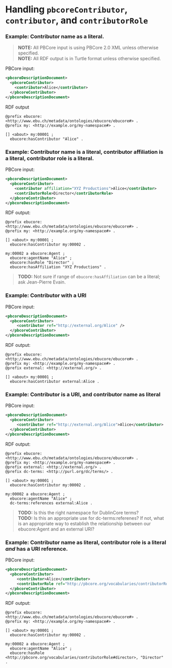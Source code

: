 # Handling `pbcoreContributor`, `contributor`, and `contributorRole`

### Example: Contributor name as a literal.

> **NOTE:** All PBCore input is using PBCore 2.0 XML unless otherwise specified.<br />
> **NOTE:** All RDF output is in Turtle format unless otherwise specified.

PBCore input:
```xml
<pbcoreDescriptionDocument>
  <pbcoreContributor>
    <contributor>Alice</contributor>
  </pbcoreContributor>
</pbcoreDescriptionDocument>
```

RDF output
```
@prefix ebucore: <http://www.ebu.ch/metadata/ontologies/ebucore/ebucore#> .
@prefix my: <http://example.org/my-namespace#> .

[] <about> my:00001 ;
  ebucore:hasContributor "Alice" .
```

### Example: Contributor name is a literal, contributor affiliation is a literal, contributor role is a literal.

PBCore input:
```xml
<pbcoreDescriptionDocument>
  <pbcoreContributor>
    <contributor affiliation="XYZ Productions">Alice</contributor>
    <contributorRole>Director</contributorRole>
  </pbcoreContributor>
</pbcoreDescriptionDocument>
```

RDF output:
```
@prefix ebucore: <http://www.ebu.ch/metadata/ontologies/ebucore/ebucore#> .
@prefix my: <http://example.org/my-namespace#> .

[] <about> my:00001 ;
  ebucore:hasContributor my:00002 .

my:00002 a ebucore:Agent ;
  ebucore:agentName "Alice" ;
  ebucore:hasRole "Director" ;
  ebucore:hasAffiliation "XYZ Productions" .
```
> **TODO:** Not sure if range of `ebucore:hasAffiliation` can be a literal; ask Jean-Pierre Evain.


### Example: Contributor with a URI

PBCore input:
```xml
<pbcoreDescriptionDocument>
  <pbcoreContributor>
     <contributor ref="http://external.org/Alice" />
  </pbcoreContributor>
</pbcoreDescriptionDocument>
```

RDF output:
```
@prefix ebucore: <http://www.ebu.ch/metadata/ontologies/ebucore/ebucore#> .
@prefix my: <http://example.org/my-namespace#> .
@prefix external: <http://external.org/> .

[] <about> my:00001 ;
  ebucore:hasContributor external:Alice .
```

### Example: Contributor is a URI, and contributor name as literal

PBCore input:
```xml
<pbcoreDescriptionDocument>
  <pbcoreContributor>
     <contributor ref="http://external.org/Alice">Alice</contributor>
  </pbcoreContributor>
</pbcoreDescriptionDocument>
```

RDF output:
```
@prefix ebucore: <http://www.ebu.ch/metadata/ontologies/ebucore/ebucore#> .
@prefix my: <http://example.org/my-namespace#> .
@prefix external: <http://external.org/> .
@prefix dc-terms: <http://purl.org/dc/terms/> .

[] <about> my:00001 ;
  ebucore:hasContributor my:00002 .

my:00002 a ebucore:Agent ;
  ebucore:agentName "Alice" ;
  dc-terms:references external:Alice .
```
> **TODO:** Is this the right namespace for DublinCore terms?<br />
> **TODO:** Is this an appropriate use for dc-terms:referenes? If not, what is an appropriate way to establish the relationship between our ebucore:Agent and an external URI?

### Example: Contributor name as literal, contributor role is a literal _and_ has a URI reference.

PBCore input:
```xml
<pbcoreDescriptionDocument>
  <pbcoreContributor>
     <contributor>Alice</contributor>
     <contributorRole ref="http://pbcore.org/vocabularies/contributorRole#director">Director<contributorRole/>
  </pbcoreContributor>
</pbcoreDescriptionDocument>
```


RDF output:
```
@prefix ebucore: <http://www.ebu.ch/metadata/ontologies/ebucore/ebucore#> .
@prefix my: <http://example.org/my-namespace#> .

[] <about> my:00001 ;
  ebucore:hasContributor my:00002 .

my:00002 a ebucore:Agent ;
  ebucore:agentName "Alice" ;
  ebucore:hasRole <http://pbcore.org/vocabularies/contributorRole#director>, "Director" .
```
